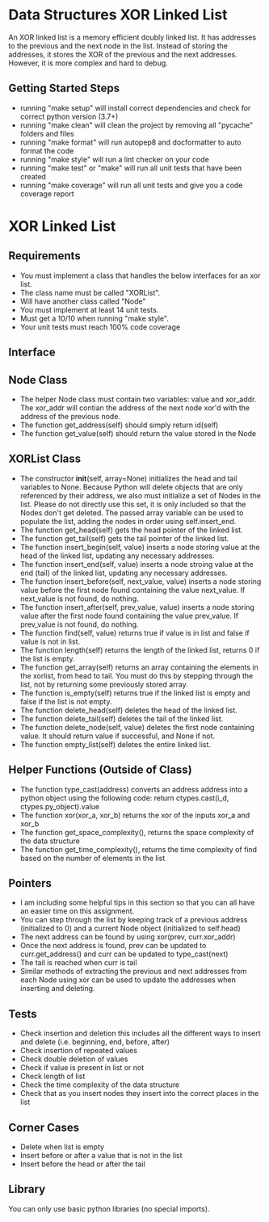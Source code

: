 # Data Structures XOR Linked List

An XOR linked list is a memory efficient doubly linked list. It has addresses to the previous and the next node in the list. Instead of storing the addresses, it stores the XOR of the previous and the next addresses. However, it is more complex and hard to debug.

## Getting Started Steps

- running "make setup" will install correct dependencies and check for correct python version (3.7+)
- running "make clean" will clean the project by removing all "pycache" folders and files
- running "make format" will run autopep8 and docformatter to auto format the code
- running "make style" will run a lint checker on your code
- running "make test" or "make" will run all unit tests that have been created
- running "make coverage" will run all unit tests and give you a code coverage report

# XOR Linked List

## Requirements

- You must implement a class that handles the below interfaces for an xor list.
- The class name must be called "XORList".
- Will have another class called "Node"
- You must implement at least 14 unit tests.
- Must get a 10/10 when running "make style".
- Your unit tests must reach 100% code coverage

## Interface

## Node Class
- The helper Node class must contain two variables: value and xor_addr. The xor_addr will contian the address of the next node xor'd with the address of the previous node.
- The function get_address(self) should simply return id(self)
- The function get_value(self) should return the value stored in the Node

## XORList Class
- The constructor __init__(self, array=None) initializes the head and tail variables to None. Because Python will delete objects that are only referenced by their address, we also must initialize a set of Nodes in the list. Please do not directly use this set, it is only included so that the Nodes don't get deleted. The passed array variable can be used to populate the list, adding the nodes in order using self.insert_end.
- The function get_head(self) gets the head pointer of the linked list.
- The function get_tail(self) gets the tail pointer of the linked list.
- The function insert_begin(self, value) inserts a node storing value at the head of the linked list, updating any necessary addresses.
- The function insert_end(self, value) inserts a node stroing value at the end (tail) of the linked list, updating any necessary addresses.
- The function insert_before(self, next_value, value) inserts a node storing value before the first node found containing the value next_value. If next_value is not found, do nothing.
- The function insert_after(self, prev_value, value) inserts a node storing value after the first node found containing the value prev_value. If prev_value is not found, do nothing.
- The function find(self, value) returns true if value is in list and false if value is not in list.
- The function length(self) returns the length of the linked list, returns 0 if the list is empty.
- The function get_array(self) returns an array containing the elements in the xorlist, from head to tail. You must do this by stepping through the list, not by returning some previously stored array.
- The function is_empty(self) returns true if the linked list is empty and false if the list is not empty.
- The function delete_head(self) deletes the head of the linked list.
- The function delete_tail(self) deletes the tail of the linked list.
- The function delete_node(self, value) deletes the first node containing value. It should return value if successful, and None if not.
- The function empty_list(self) deletes the entire linked list.

## Helper Functions (Outside of Class)
- The function type_cast(address) converts an address address into a python object using the following code: return ctypes.cast(i_d, ctypes.py_object).value
- The function xor(xor_a, xor_b) returns the xor of the inputs xor_a and xor_b
- The function get_space_complexity(), returns the space complexity of the data structure
- The function get_time_complexity(), returns the time complexity of find based on the number of elements in the list

## Pointers
- I am including some helpful tips in this section so that you can all have an easier time on this assignment.
- You can step through the list by keeping track of a previous address (initialized to 0) and a current Node object (initialized to self.head)
- The next address can be found by using xor(prev, curr.xor_addr)
- Once the next address is found, prev can be updated to curr.get_address() and curr can be updated to type_cast(next)
- The tail is reached when curr is tail
- Similar methods of extracting the previous and next addresses from each Node using xor can be used to update the addresses when inserting and deleting.

## Tests

- Check insertion and deletion this includes all the different ways to insert and delete (i.e. beginning, end, before, after)
- Check insertion of repeated values
- Check double deletion of values
- Check if value is present in list or not
- Check length of list
- Check the time complexity of the data structure
- Check that as you insert nodes they insert into the correct places in the list 

## Corner Cases

- Delete when list is empty
- Insert before or after a value that is not in the list 
- Insert before the head or after the tail

## Library

You can only use basic python libraries (no special imports).
